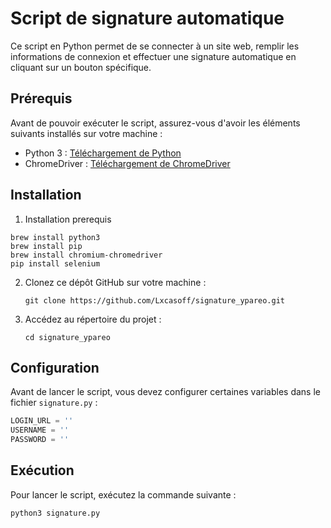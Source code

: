 
# Script de signature automatique

Ce script en Python permet de se connecter à un site web, remplir les informations de connexion et effectuer une signature automatique en cliquant sur un bouton spécifique.

## Prérequis

Avant de pouvoir exécuter le script, assurez-vous d'avoir les éléments suivants installés sur votre machine :

- Python 3 : [Téléchargement de Python](https://www.python.org/downloads/)
- ChromeDriver : [Téléchargement de ChromeDriver](https://sites.google.com/a/chromium.org/chromedriver/)

## Installation

1. Installation prerequis
```
brew install python3
brew install pip 
brew install chromium-chromedriver
pip install selenium
```

2. Clonez ce dépôt GitHub sur votre machine :

   ```
   git clone https://github.com/Lxcasoff/signature_ypareo.git
   ```

3. Accédez au répertoire du projet :

   ```
   cd signature_ypareo
   ```

   


## Configuration

Avant de lancer le script, vous devez configurer certaines variables dans le fichier `signature.py` :

```python
LOGIN_URL = ''
USERNAME = ''
PASSWORD = ''
```

## Exécution

Pour lancer le script, exécutez la commande suivante :

```
python3 signature.py
```





